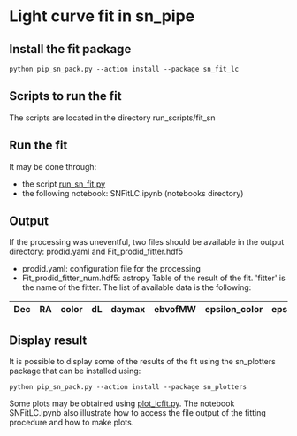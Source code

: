 # Light curve fit in sn_pipe

## Install the fit package
```
python pip_sn_pack.py --action install --package sn_fit_lc
```

## Scripts to run the fit

The scripts are located in the directory run_scripts/fit_sn

## Run the fit

It may be done through:
  - the script [run_sn_fit.py](usage_run_sn_fit.md)
  - the following notebook: SNFitLC.ipynb (notebooks directory)
## Output

If the processing was uneventful, two files should be available in the output directory: prodid.yaml and Fit_prodid_fitter.hdf5
   -  prodid.yaml: configuration file for the processing
   - Fit_prodid_fitter_num.hdf5: astropy Table of the result of the fit. 'fitter' is the name of the fitter. The list of available data is the following:

|Dec|RA|color|dL|daymax|ebvofMW|epsilon_color|epsilon_daymax|epsilon_x0|epsilon_x1|healpixID|pixDec|pixRA|ptime|season|snr_fluxsec_meth|status|survey_area|x0|x1|z|z_fit|Cov_t0t0|Cov_t0x0|Cov_t0x1|Cov_t0color|Cov_x0x0|Cov_x0x1|Cov_x0color|Cov_x1x1|Cov_x1color|Cov_colorcolor|t0_fit|x0_fit|x1_fit|color_fit|mbfit|fitstatus|phase_min|phase_max|N_bef|N_aft|N_bef_u|N_aft_u|SNR_u|N_bef_g|N_aft_g|SNR_g|N_bef_r|N_aft_r|SNR_r|N_bef_i|N_aft_i|SNR_i|N_bef_z|N_aft_z|SNR_z|N_bef_y|N_aft_y|SNR_y|
|---|---|---|---|---|---|---|---|---|---|---|---|---|---|---|---|---|---|---|---|---|---|---|---|---|---|---|---|---|---|---|---|---|---|---|---|---|---|---|---|---|---|---|---|---|---|---|---|---|---|---|---|---|---|---|---|---|---|---|---|

## Display result

It is possible to display some of the results of the fit using the sn_plotters package that can be installed using:

```
python pip_sn_pack.py --action install --package sn_plotters
```

Some plots may be obtained using [plot_lcfit.py](../Plots/usage_plot_lcfit.md). The notebook SNFitLC.ipynb also illustrate how to access the file output of the fitting procedure and how to make plots.